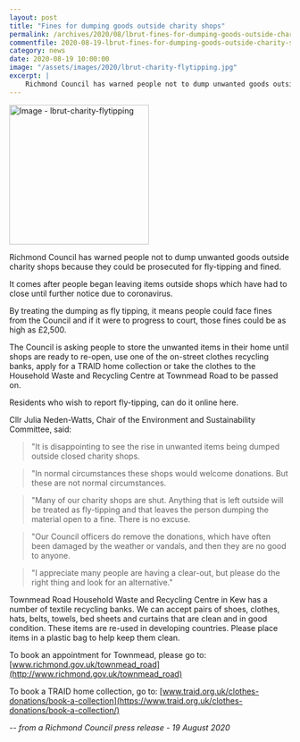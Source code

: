 ```yaml
---
layout: post
title: "Fines for dumping goods outside charity shops"
permalink: /archives/2020/08/lbrut-fines-for-dumping-goods-outside-charity-shops.html
commentfile: 2020-08-19-lbrut-fines-for-dumping-goods-outside-charity-shops
category: news
date: 2020-08-19 10:00:00
image: "/assets/images/2020/lbrut-charity-flytipping.jpg"
excerpt: |
    Richmond Council has warned people not to dump unwanted goods outside charity shops because they could be prosecuted for fly-tipping and fined.
---
```

<a href="/assets/images/2020/lbrut-charity-flytipping.jpg" title="Click for a larger image"><img src="/assets/images/2020/lbrut-charity-flytipping-thumb.jpg" width="250" alt="Image - lbrut-charity-flytipping"  class="photo right"/></a>

Richmond Council has warned people not to dump unwanted goods outside charity shops because they could be prosecuted for fly-tipping and fined.

It comes after people began leaving items outside shops which have had to close until further notice due to coronavirus.

By treating the dumping as fly tipping, it means people could face fines from the Council and if it were to progress to court, those fines could be as high as &pound;2,500.

The Council is asking people to store the unwanted items in their home until shops are ready to re-open, use one of the on-street clothes recycling banks, apply for a TRAID home collection or take the clothes to the Household Waste and Recycling Centre at Townmead Road to be passed on.

Residents who wish to report fly-tipping, can do it online here.

Cllr Julia Neden-Watts, Chair of the Environment and Sustainability Committee, said:

> "It is disappointing to see the rise in unwanted items being dumped outside closed charity shops.

> "In normal circumstances these shops would welcome donations. But these are not normal circumstances.

> "Many of our charity shops are shut. Anything that is left outside will be treated as fly-tipping and that leaves the person dumping the material open to a fine. There is no excuse.

> "Our Council officers do remove the donations, which have often been damaged by the weather or vandals, and then they are no good to anyone.

> "I appreciate many people are having a clear-out, but please do the right thing and look for an alternative."

Townmead Road Household Waste and Recycling Centre in Kew has a number of textile recycling banks. We can accept pairs of shoes, clothes, hats, belts, towels, bed sheets and curtains that are clean and in good condition. These items are re-used in developing countries. Please place items in a plastic bag to help keep them clean.

To book an appointment for Townmead, please go to: [www.richmond.gov.uk/townmead_road](http://www.richmond.gov.uk/townmead_road)

To book a TRAID home collection, go to: [www.traid.org.uk/clothes-donations/book-a-collection](https://www.traid.org.uk/clothes-donations/book-a-collection/)


<cite>-- from a Richmond Council press release - 19 August 2020</cite>
